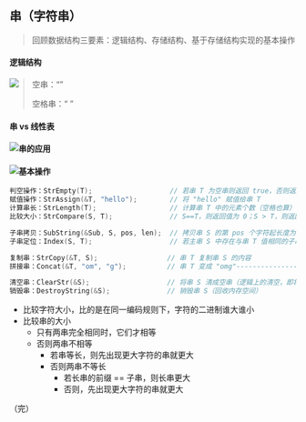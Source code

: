 ## 串（字符串）

> 回顾数据结构三要素：逻辑结构、存储结构、基于存储结构实现的基本操作

#### 逻辑结构

<img src='https://gitee.com/pj-l/imgs-1/raw/master/screenShot/image-20211031114225254.png' style='float: left;'></img>

> 空串：“”
>
> 空格串：“   ”

#### 串 vs 线性表

<img src='https://gitee.com/pj-l/imgs-1/raw/master/screenShot/image-20211031094957556.png' style='float: left;'></img>

#### 串的应用

<img src='https://gitee.com/pj-l/imgs-1/raw/master/screenShot/image-20211031095503757.png' style='float: left;'></img>

#### 基本操作

```c
判空操作：StrEmpty(T);					// 若串 T 为空串则返回 true，否则返回 false
赋值操作：StrAssign(&T, "hello");		// 将 "hello" 赋值给串 T
计算串长：StrLength(T);					// 计算串 T 中的元素个数（空格也算）
比较大小：StrCompare(S, T);				// S==T，则返回值为 0；S > T，则返回值大于零；S < T 则返回值小于零

子串拷贝：SubString(&Sub, S, pos, len);	// 拷贝串 S 的第 pos 个字符起长度为 len 的子串，用 Sub 返回
子串定位：Index(S, T);					// 若主串 S 中存在与串 T 值相同的子串，则返回该子串第一次出现的位置（注意主串的位序是从 1 开始的）；否则返回 0

复制串：StrCopy(&T, S);					// 串 T 复制串 S 的内容
拼接串：Concat(&T, "om", "g");			// 串 T 变成 "omg"-------------------------> 串拼接可能需要拓展存储空间，应考虑使用便于拓展容量的存储结构！

清空串：ClearStr(&S);					// 将串 S 清成空串（逻辑上的清空，即将下篇笔记中方案四的 length 设置为 0）
销毁串：DestroyString(&S);				// 销毁串 S（回收内存空间）
```

- 比较字符大小，比的是在同一编码规则下，字符的二进制谁大谁小
- 比较串的大小
  - 只有两串完全相同时，它们才相等
  - 否则两串不相等
    - 若串等长，则先出现更大字符的串就更大
    - 否则两串不等长
      - 若长串的前缀 == 子串，则长串更大
      - 否则，先出现更大字符的串就更大

（完）
